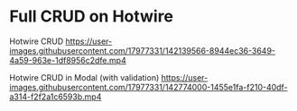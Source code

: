 # Full CRUD on Hotwire

Hotwire CRUD
https://user-images.githubusercontent.com/17977331/142139566-8944ec36-3649-4a59-963e-1df8956c2dfe.mp4

Hotwire CRUD in Modal (with validation)
https://user-images.githubusercontent.com/17977331/142774000-1455e1fa-f210-40df-a314-f2f2a1c6593b.mp4

